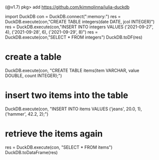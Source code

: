 (@v1.7) pkg> add https://github.com/kimmolinna/julia-duckdb

import DuckDB
con = DuckDB.connect(":memory:")
res = DuckDB.execute(con,"CREATE TABLE integers(date DATE, jcol INTEGER)")
res = DuckDB.execute(con,"INSERT INTO integers VALUES ('2021-09-27', 4), ('2021-09-28', 6), ('2021-09-29', 8)")
res = DuckDB.execute(con,"SELECT * FROM integers")
DuckDB.toDF(res)
# create a table
DuckDB.execute(con, "CREATE TABLE items(item VARCHAR, value DOUBLE, count INTEGER);")
# insert two items into the table
DuckDB.execute(con, "INSERT INTO items VALUES ('jeans', 20.0, 1), ('hammer', 42.2, 2);")
# retrieve the items again
res = DuckDB.execute(con, "SELECT * FROM items")
DuckDB.toDataFrame(res)
